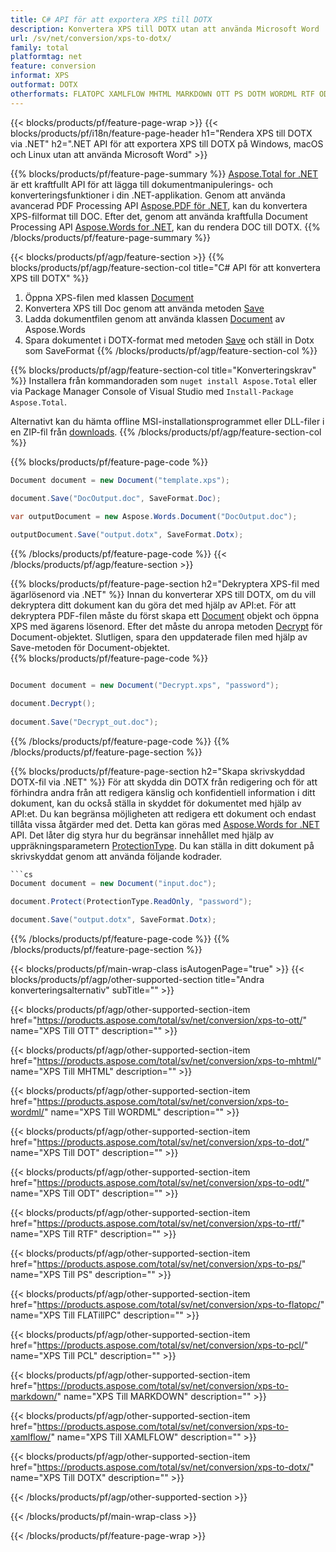 ```yaml
---
title: C# API för att exportera XPS till DOTX
description: Konvertera XPS till DOTX utan att använda Microsoft Word
url: /sv/net/conversion/xps-to-dotx/
family: total
platformtag: net
feature: conversion
informat: XPS
outformat: DOTX
otherformats: FLATOPC XAMLFLOW MHTML MARKDOWN OTT PS DOTM WORDML RTF ODT DOT PCL
---
```

{{< blocks/products/pf/feature-page-wrap >}}
{{< blocks/products/pf/i18n/feature-page-header h1="Rendera XPS till DOTX via .NET" h2=".NET API för att exportera XPS till DOTX på Windows, macOS och Linux utan att använda Microsoft Word" >}}

{{% blocks/products/pf/feature-page-summary %}}
[Aspose.Total for .NET](https://products.aspose.com/total/net/) är ett kraftfullt API för att lägga till dokumentmanipulerings- och konverteringsfunktioner i din .NET-applikation. Genom att använda avancerad PDF Processing API [Aspose.PDF för .NET](https://products.aspose.com/pdf/net/), kan du konvertera XPS-filformat till DOC. Efter det, genom att använda kraftfulla Document Processing API [Aspose.Words for .NET](https://products.aspose.com/words/net/), kan du rendera DOC till DOTX.
{{% /blocks/products/pf/feature-page-summary  %}}

{{< blocks/products/pf/agp/feature-section >}}
{{% blocks/products/pf/agp/feature-section-col title="C# API för att konvertera XPS till DOTX" %}}
1. Öppna XPS-filen med klassen [Document](https://apireference.aspose.com/pdf/net/aspose.pdf/document)
2. Konvertera XPS till Doc genom att använda metoden [Save](https://apireference.aspose.com/pdf/net/aspose.pdf.document/save/methods/5)
3. Ladda dokumentfilen genom att använda klassen [Document](https://apireference.aspose.com/words/net/aspose.words/document) av Aspose.Words
4. Spara dokumentet i DOTX-format med metoden [Save](https://apireference.aspose.com/words/net/aspose.words.document/save/methods/4) och ställ in Dotx som SaveFormat
{{% /blocks/products/pf/agp/feature-section-col %}}

{{% blocks/products/pf/agp/feature-section-col title="Konverteringskrav" %}}
Installera från kommandoraden som ```nuget install Aspose.Total``` eller via Package Manager Console of Visual Studio med ```Install-Package Aspose.Total```.

Alternativt kan du hämta offline MSI-installationsprogrammet eller DLL-filer i en ZIP-fil från [downloads](https://downloads.aspose.com/total/net).
{{% /blocks/products/pf/agp/feature-section-col %}}

{{% blocks/products/pf/feature-page-code %}}

```cs
Document document = new Document("template.xps");
 
document.Save("DocOutput.doc", SaveFormat.Doc); 

var outputDocument = new Aspose.Words.Document("DocOutput.doc");

outputDocument.Save("output.dotx", SaveFormat.Dotx);   
```

{{% /blocks/products/pf/feature-page-code %}}
{{< /blocks/products/pf/agp/feature-section >}}

{{% blocks/products/pf/feature-page-section  h2="Dekryptera XPS-fil med ägarlösenord via .NET" %}}
Innan du konverterar XPS till DOTX, om du vill dekryptera ditt dokument kan du göra det med hjälp av API:et. För att dekryptera PDF-filen måste du först skapa ett [Document](https://apireference.aspose.com/pdf/net/aspose.pdf/document) objekt och öppna XPS med ägarens lösenord. Efter det måste du anropa metoden [Decrypt](https://apireference.aspose.com/pdf/net/aspose.pdf/document/methods/decrypt) för Document-objektet. Slutligen, spara den uppdaterade filen med hjälp av Save-metoden för Document-objektet.  
{{% blocks/products/pf/feature-page-code %}}
```cs

Document document = new Document("Decrypt.xps", "password");

document.Decrypt();
 
document.Save("Decrypt_out.doc");
```

{{% /blocks/products/pf/feature-page-code  %}}
{{% /blocks/products/pf/feature-page-section %}}

{{% blocks/products/pf/feature-page-section  h2="Skapa skrivskyddad DOTX-fil via .NET" %}}
För att skydda din DOTX från redigering och för att förhindra andra från att redigera känslig och konfidentiell information i ditt dokument, kan du också ställa in skyddet för dokumentet med hjälp av API:et. Du kan begränsa möjligheten att redigera ett dokument och endast tillåta vissa åtgärder med det. Detta kan göras med [Aspose.Words for .NET](https://products.aspose.com/words/net/) API. Det låter dig styra hur du begränsar innehållet med hjälp av uppräkningsparametern [ProtectionType](https://apireference.aspose.com/words/net/aspose.words/protectiontype). Du kan ställa in ditt dokument på skrivskyddat genom att använda följande kodrader. 
```cs
```cs
Document document = new Document("input.doc");

document.Protect(ProtectionType.ReadOnly, "password");

document.Save("output.dotx", SaveFormat.Dotx);    
```

{{% /blocks/products/pf/feature-page-code  %}}
{{% /blocks/products/pf/feature-page-section %}}

{{< blocks/products/pf/main-wrap-class isAutogenPage="true" >}}
{{< blocks/products/pf/agp/other-supported-section title="Andra konverteringsalternativ" subTitle="" >}}

{{< blocks/products/pf/agp/other-supported-section-item href="https://products.aspose.com/total/sv/net/conversion/xps-to-ott/" name="XPS Till OTT" description="" >}}

{{< blocks/products/pf/agp/other-supported-section-item href="https://products.aspose.com/total/sv/net/conversion/xps-to-mhtml/" name="XPS Till MHTML" description="" >}}

{{< blocks/products/pf/agp/other-supported-section-item href="https://products.aspose.com/total/sv/net/conversion/xps-to-wordml/" name="XPS Till WORDML" description="" >}}

{{< blocks/products/pf/agp/other-supported-section-item href="https://products.aspose.com/total/sv/net/conversion/xps-to-dot/" name="XPS Till DOT" description="" >}}

{{< blocks/products/pf/agp/other-supported-section-item href="https://products.aspose.com/total/sv/net/conversion/xps-to-odt/" name="XPS Till ODT" description="" >}}

{{< blocks/products/pf/agp/other-supported-section-item href="https://products.aspose.com/total/sv/net/conversion/xps-to-rtf/" name="XPS Till RTF" description="" >}}

{{< blocks/products/pf/agp/other-supported-section-item href="https://products.aspose.com/total/sv/net/conversion/xps-to-ps/" name="XPS Till PS" description="" >}}

{{< blocks/products/pf/agp/other-supported-section-item href="https://products.aspose.com/total/sv/net/conversion/xps-to-flatopc/" name="XPS Till FLATillPC" description="" >}}

{{< blocks/products/pf/agp/other-supported-section-item href="https://products.aspose.com/total/sv/net/conversion/xps-to-pcl/" name="XPS Till PCL" description="" >}}

{{< blocks/products/pf/agp/other-supported-section-item href="https://products.aspose.com/total/sv/net/conversion/xps-to-markdown/" name="XPS Till MARKDOWN" description="" >}}

{{< blocks/products/pf/agp/other-supported-section-item href="https://products.aspose.com/total/sv/net/conversion/xps-to-xamlflow/" name="XPS Till XAMLFLOW" description="" >}}

{{< blocks/products/pf/agp/other-supported-section-item href="https://products.aspose.com/total/sv/net/conversion/xps-to-dotx/" name="XPS Till DOTX" description="" >}}



{{< /blocks/products/pf/agp/other-supported-section >}}

{{< /blocks/products/pf/main-wrap-class >}}

{{< /blocks/products/pf/feature-page-wrap >}}